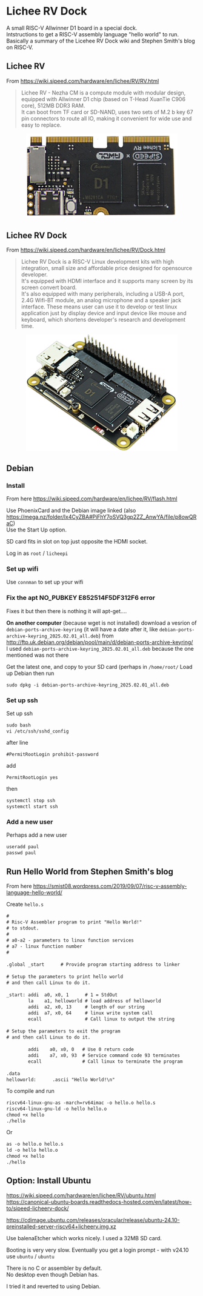 # Lichee RV Dock   

A small RISC-V Allwinner D1 board in a special dock.      
Intstructions to get a RISC-V assembly language "hello world" to run.   
Basically a summary of the Licehee RV Dock wiki and Stephen Smith's blog on RISC-V.     

## Lichee RV
From https://wiki.sipeed.com/hardware/en/lichee/RV/RV.html   


>Lichee RV - Nezha CM is a compute module with modular design, equipped with Allwinner D1 chip (based on T-Head XuanTie C906 core), 512MB DDR3 RAM.  
>It can boot from TF card or SD-NAND, uses two sets of M.2 b key 67 pin connectors to route all IO, making it convenient for wide use and easy to replace. 

<p align="center">
  <img src="https://github.com/paulhamsh/Sipeed-LycheeRV-RISC-V/blob/main/D1-4.jpg" width="400">
</p>

## Lichee RV Dock

From https://wiki.sipeed.com/hardware/en/lichee/RV/Dock.html   

>Lichee RV Dock is a RISC-V Linux development kits with high integration, small size and affordable price designed for opensource developer.    
>It's equipped with HDMI interface and it supports many screen by its screen convert board.    
>It's also equipped with many peripherals, including a USB-A port, 2.4G Wifi-BT module, an analog microphone and a speaker jack interface. 
>These means user can use it to develop or test linux application just by display device and input device like mouse and keyboard, which shortens developer's research and development time.

<p align="center">
  <img src="https://github.com/paulhamsh/Sipeed-LycheeRV-RISC-V/blob/main/RV-Dock.jpg" width="400">
</p>


## Debian

### Install   
From here https://wiki.sipeed.com/hardware/en/lichee/RV/flash.html  

Use PhoenixCard and the Debian image linked (also https://mega.nz/folder/lx4CyZBA#PiFhY7oSVQ3gp2ZZ_AnwYA/file/p8owQRaC)    
Use the Start Up option.      

SD card fits in slot on top just opposite the HDMI socket.   

Log in as ```root``` / ```licheepi```        

### Set up wifi   
Use ```connman``` to set up your wifi    

### Fix the apt NO_PUBKEY E852514F5DF312F6 error   
Fixes it but then there is nothing it will apt-get....  

**On another computer** (because wget is not installed) download a vesrion of ```debian-ports-archive-keyring``` (it will have a date after it, like ```debian-ports-archive-keyring_2025.02.01_all.deb```) from http://ftp.uk.debian.org/debian/pool/main/d/debian-ports-archive-keyring/   
I used ```debian-ports-archive-keyring_2025.02.01_all.deb``` because the one mentioned was not there   

Get the latest one, and copy to your SD card (perhaps in ```/home/root/```
Load up Debian then run 
```
sudo dpkg -i debian-ports-archive-keyring_2025.02.01_all.deb
```    


### Set up ssh   
Set up ssh
```
sudo bash
vi /etc/ssh/sshd_config
```
after line 
```
#PermitRootLogin prohibit-password
```
add
```
PermitRootLogin yes
```
then
```
systemctl stop ssh
systemctl start ssh
```

### Add a new user    
Perhaps add a new user
```
useradd paul
passwd paul
```

## Run Hello World from Stephen Smith's blog

From here https://smist08.wordpress.com/2019/09/07/risc-v-assembly-language-hello-world/    

Create ```hello.s```      

```
#
# Risc-V Assembler program to print "Hello World!"
# to stdout.
#
# a0-a2 - parameters to linux function services
# a7 - linux function number
#

.global _start      # Provide program starting address to linker

# Setup the parameters to print hello world
# and then call Linux to do it.

_start: addi  a0, x0, 1      # 1 = StdOut
        la    a1, helloworld # load address of helloworld
        addi  a2, x0, 13     # length of our string
        addi  a7, x0, 64     # linux write system call
        ecall                # Call linux to output the string

# Setup the parameters to exit the program
# and then call Linux to do it.

        addi    a0, x0, 0   # Use 0 return code
        addi    a7, x0, 93  # Service command code 93 terminates
        ecall               # Call linux to terminate the program

.data
helloworld:      .ascii "Hello World!\n"

```

To compile and run

```
riscv64-linux-gnu-as -march=rv64imac -o hello.o hello.s
riscv64-linux-gnu-ld -o hello hello.o
chmod +x hello
./hello
```

Or
```
as -o hello.o hello.s
ld -o hello hello.o
chmod +x hello
./hello

```

## Option: Install Ubuntu

https://wiki.sipeed.com/hardware/en/lichee/RV/ubuntu.html  
https://canonical-ubuntu-boards.readthedocs-hosted.com/en/latest/how-to/sipeed-licheerv-dock/  

https://cdimage.ubuntu.com/releases/oracular/release/ubuntu-24.10-preinstalled-server-riscv64+licheerv.img.xz

Use balenaEtcher which works nicely.   I used a 32MB SD card.   

Booting is very very slow. Eventually you get a login prompt - with v24.10 use ```ubuntu``` / ```ubuntu```   

There is no C or assembler by default.   
No desktop even though Debian has.   

I tried it and reverted to using Debian.   

